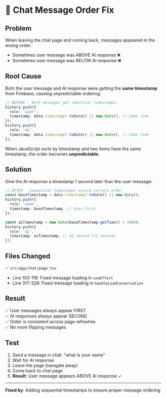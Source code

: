 # 🔧 Chat Message Order Fix

## Problem

When leaving the chat page and coming back, messages appeared in the wrong order:
- Sometimes user message was ABOVE AI response ❌
- Sometimes user message was BELOW AI response ❌

## Root Cause

Both the user message and AI response were getting the **same timestamp** from Firebase, causing unpredictable ordering:

```typescript
// BEFORE - Both messages got identical timestamps
history.push({
  role: 'user',
  timestamp: data.timestamp?.toDate() || new Date(), // Same time
});
history.push({
  role: 'ai',
  timestamp: data.timestamp?.toDate() || new Date(), // Same time
});
```

When JavaScript sorts by timestamp and two items have the same timestamp, the order becomes **unpredictable**.

## Solution

Give the AI response a timestamp 1 second later than the user message:

```typescript
// AFTER - Sequential timestamps ensure correct order
const baseTimestamp = data.timestamp?.toDate() || new Date();
history.push({
  role: 'user',
  timestamp: baseTimestamp, // User first
});

const aiTimestamp = new Date(baseTimestamp.getTime() + 1000);
history.push({
  role: 'ai',
  timestamp: aiTimestamp, // AI second (+1 second)
});
```

## Files Changed

✅ `src/app/chat/page.tsx`
- Line 103-116: Fixed message loading in `useEffect`
- Line 317-328: Fixed message loading in `handleLoadConversation`

## Result

✅ User messages always appear FIRST  
✅ AI responses always appear SECOND  
✅ Order is consistent across page refreshes  
✅ No more flipping messages

## Test

1. Send a message in chat: "what is your name"
2. Wait for AI response
3. Leave the page (navigate away)
4. Come back to chat page
5. **Result**: User message appears ABOVE AI response ✓

---

**Fixed by**: Adding sequential timestamps to ensure proper message ordering
